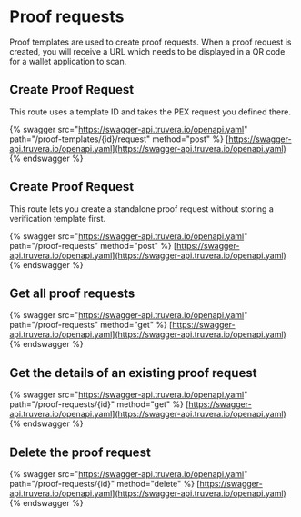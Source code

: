 # Proof requests

Proof templates are used to create proof requests. When a proof request is created, you will receive a URL which needs to be displayed in a QR code for a wallet application to scan.&#x20;

## Create Proof Request <a href="#create-proof-request" id="create-proof-request"></a>

This route uses a template ID and takes the PEX request you defined there.

{% swagger src="https://swagger-api.truvera.io/openapi.yaml" path="/proof-templates/{id}/request" method="post" %}
[https://swagger-api.truvera.io/openapi.yaml](https://swagger-api.truvera.io/openapi.yaml)
{% endswagger %}



## Create Proof Request <a href="#create-proof-request" id="create-proof-request"></a>

This route lets you create a standalone proof request without storing a verification template first.

{% swagger src="https://swagger-api.truvera.io/openapi.yaml" path="/proof-requests" method="post" %}
[https://swagger-api.truvera.io/openapi.yaml](https://swagger-api.truvera.io/openapi.yaml)
{% endswagger %}

## Get all proof requests

{% swagger src="https://swagger-api.truvera.io/openapi.yaml" path="/proof-requests" method="get" %}
[https://swagger-api.truvera.io/openapi.yaml](https://swagger-api.truvera.io/openapi.yaml)
{% endswagger %}



## Get the details of an existing proof request

{% swagger src="https://swagger-api.truvera.io/openapi.yaml" path="/proof-requests/{id}" method="get" %}
[https://swagger-api.truvera.io/openapi.yaml](https://swagger-api.truvera.io/openapi.yaml)
{% endswagger %}

## Delete the proof request

{% swagger src="https://swagger-api.truvera.io/openapi.yaml" path="/proof-requests/{id}" method="delete" %}
[https://swagger-api.truvera.io/openapi.yaml](https://swagger-api.truvera.io/openapi.yaml)
{% endswagger %}



